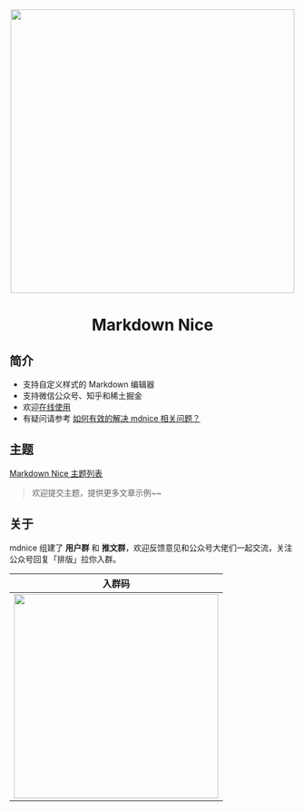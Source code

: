 <div align="center">
<a href="https://mdnice.com">
<img width="500" src="https://imgkr.cn-bj.ufileos.com/b4c806dd-caa2-43f4-82d9-796ce6716267.svg"/>
</a>
</div>
<h1 align="center">Markdown Nice</h1>

## 简介

- 支持自定义样式的 Markdown 编辑器
- 支持微信公众号、知乎和稀土掘金
- 欢迎[在线使用](https://mdnice.com/)
- 有疑问请参考 [如何有效的解决 mdnice 相关问题？](https://github.com/mdnice/markdown-nice/issues/163)

## 主题

[Markdown Nice 主题列表](https://preview.mdnice.com/themes/)

> 欢迎提交主题，提供更多文章示例~~

## 关于

mdnice 组建了 **用户群** 和 **推文群**，欢迎反馈意见和公众号大佬们一起交流，关注公众号回复「排版」拉你入群。

| 入群码                                                                                                |
| ----------------------------------------------------------------------------------------------------- |
| <img width="360px" src="https://imgkr.cn-bj.ufileos.com/c3690018-4a92-4766-ac7e-ac54dd54c093.jpg"/> |
